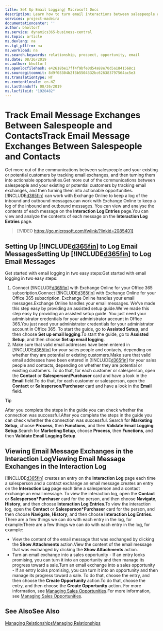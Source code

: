 ```yaml
---
title: Set Up Email Logging| Microsoft Docs
description: Learn how to turn email interactions between salespeople and customers into real sales opportunities.
services: project-madeira
documentationcenter: ''
author: bholtorf
ms.service: dynamics365-business-central
ms.topic: article
ms.devlang: na
ms.tgt_pltfrm: na
ms.workload: na
ms.search.keywords: relationship, prospect, opportunity, email
ms.date: 08/26/2019
ms.author: bholtorf
ms.openlocfilehash: e42618be17ff4f9bfe0d54a88e70d5a1841568c1
ms.sourcegitcommit: 8d9f08304b2f3b5504332bc626383797564ac5e3
ms.translationtype: HT
ms.contentlocale: en-NZ
ms.lasthandoff: 08/26/2019
ms.locfileid: "1920482"
---
```

# <a name="track-email-message-exchanges-between-salespeople-and-contacts"></a><span data-ttu-id="8803f-103">Track Email Message Exchanges Between Salespeople and Contacts</span><span class="sxs-lookup"><span data-stu-id="8803f-103">Track Email Message Exchanges Between Salespeople and Contacts</span></span>
<span data-ttu-id="8803f-104">Get more out of the communications between salespeople and your existing or potential customers by tracking email exchanges, and then turning them into actionable opportunities.</span><span class="sxs-lookup"><span data-stu-id="8803f-104">Get more out of the communications between salespeople and your existing or potential customers by tracking email exchanges, and then turning them into actionable opportunities.</span></span> [!INCLUDE[d365fin](includes/d365fin_md.md)] <span data-ttu-id="8803f-105">can work with Exchange Online to keep a log of the inbound and outbound messages.</span><span class="sxs-lookup"><span data-stu-id="8803f-105">can work with Exchange Online to keep a log of the inbound and outbound messages.</span></span> <span data-ttu-id="8803f-106">You can view and analyse the contents of each message on the **Interaction Log Entries** page.</span><span class="sxs-lookup"><span data-stu-id="8803f-106">You can view and analyze the contents of each message on the **Interaction Log Entries** page.</span></span>

> [!VIDEO https://go.microsoft.com/fwlink/?linkid=2085401]

## <a name="setting-up-included365finincludesd365fin_mdmd-to-log-email-messages"></a><span data-ttu-id="8803f-107">Setting Up [!INCLUDE[d365fin](includes/d365fin_md.md)] to Log Email Messages</span><span class="sxs-lookup"><span data-stu-id="8803f-107">Setting Up [!INCLUDE[d365fin](includes/d365fin_md.md)] to Log Email Messages</span></span>
<span data-ttu-id="8803f-108">Get started with email logging in two easy steps:</span><span class="sxs-lookup"><span data-stu-id="8803f-108">Get started with email logging in two easy steps:</span></span>

1. <span data-ttu-id="8803f-109">Connect [!INCLUDE[d365fin](includes/d365fin_md.md)] with Exchange Online for your Office 365 subscription.</span><span class="sxs-lookup"><span data-stu-id="8803f-109">Connect [!INCLUDE[d365fin](includes/d365fin_md.md)] with Exchange Online for your Office 365 subscription.</span></span> <span data-ttu-id="8803f-110">Exchange Online handles your email messages.</span><span class="sxs-lookup"><span data-stu-id="8803f-110">Exchange Online handles your email messages.</span></span> <span data-ttu-id="8803f-111">We've made this step easy by providing an assisted setup guide.</span><span class="sxs-lookup"><span data-stu-id="8803f-111">We've made this step easy by providing an assisted setup guide.</span></span> <span data-ttu-id="8803f-112">You just need your administrator credentials for your administrator account in Office 365.</span><span class="sxs-lookup"><span data-stu-id="8803f-112">You just need your administrator credentials for your administrator account in Office 365.</span></span> <span data-ttu-id="8803f-113">To start the guide, go to **Assisted Setup**, and then choose **Set up email logging**.</span><span class="sxs-lookup"><span data-stu-id="8803f-113">To start the guide, go to **Assisted Setup**, and then choose **Set up email logging**.</span></span> 
2. <span data-ttu-id="8803f-114">Make sure that valid email addresses have been entered in [!INCLUDE[d365fin](includes/d365fin_md.md)] for your sales people and contacts, depending on whether they are potential or existing customers.</span><span class="sxs-lookup"><span data-stu-id="8803f-114">Make sure that valid email addresses have been entered in [!INCLUDE[d365fin](includes/d365fin_md.md)] for your sales people and contacts, depending on whether they are potential or existing customers.</span></span> <span data-ttu-id="8803f-115">To do that, for each customer or salesperson, open the **Contact** or **Salesperson/Purchaser** card and have a look in the **Email** field.</span><span class="sxs-lookup"><span data-stu-id="8803f-115">To do that, for each customer or salesperson, open the **Contact** or **Salesperson/Purchaser** card and have a look in the **Email** field.</span></span>

> [!Tip]
> <span data-ttu-id="8803f-116">After you complete the steps in the guide you can check whether the connection was successful.</span><span class="sxs-lookup"><span data-stu-id="8803f-116">After you complete the steps in the guide you can check whether the connection was successful.</span></span> <span data-ttu-id="8803f-117">Search for **Marketing Setup**, choose **Process**, then **Functions**, and then **Validate Email Logging Setup**.</span><span class="sxs-lookup"><span data-stu-id="8803f-117">Search for **Marketing Setup**, choose **Process**, then **Functions**, and then **Validate Email Logging Setup**.</span></span>

## <a name="viewing-email-message-exchanges-in-the-interaction-log"></a><span data-ttu-id="8803f-118">Viewing Email Message Exchanges in the Interaction Log</span><span class="sxs-lookup"><span data-stu-id="8803f-118">Viewing Email Message Exchanges in the Interaction Log</span></span>
[!INCLUDE[d365fin](includes/d365fin_md.md)] <span data-ttu-id="8803f-119">creates an entry on the **Interaction Log** page each time a salesperson and a contact exchange an email message.</span><span class="sxs-lookup"><span data-stu-id="8803f-119">creates an entry on the **Interaction Log** page each time a salesperson and a contact exchange an email message.</span></span> <span data-ttu-id="8803f-120">To view the interaction log, open the **Contact** or **Salesperson\*Purchaser** card for the person, and then choose **Navigate**, **History**, and then choose **Interaction Log Entries**.</span><span class="sxs-lookup"><span data-stu-id="8803f-120">To view the interaction log, open the **Contact** or **Salesperson\*Purchaser** card for the person, and then choose **Navigate**, **History**, and then choose **Interaction Log Entries**.</span></span> <span data-ttu-id="8803f-121">There are a few things we can do with each entry in the log, for example:</span><span class="sxs-lookup"><span data-stu-id="8803f-121">There are a few things we can do with each entry in the log, for example:</span></span>

* <span data-ttu-id="8803f-122">View the content of the email message that was exchanged by clicking the **Show Attachments** action.</span><span class="sxs-lookup"><span data-stu-id="8803f-122">View the content of the email message that was exchanged by clicking the **Show Attachments** action.</span></span>
* <span data-ttu-id="8803f-123">Turn an email exchange into a sales opportunity - If an entry looks promising, you can turn it into an opportunity and then manage its progress toward a sale.</span><span class="sxs-lookup"><span data-stu-id="8803f-123">Turn an email exchange into a sales opportunity - If an entry looks promising, you can turn it into an opportunity and then manage its progress toward a sale.</span></span> <span data-ttu-id="8803f-124">To do that, choose the entry, and then choose the **Create Opportunity** action.</span><span class="sxs-lookup"><span data-stu-id="8803f-124">To do that, choose the entry, and then choose the **Create Opportunity** action.</span></span> <span data-ttu-id="8803f-125">For more information, see [Managing Sales Opportunities](marketing-manage-sales-opportunities.md).</span><span class="sxs-lookup"><span data-stu-id="8803f-125">For more information, see [Managing Sales Opportunities](marketing-manage-sales-opportunities.md).</span></span>

## <a name="see-also"></a><span data-ttu-id="8803f-126">See Also</span><span class="sxs-lookup"><span data-stu-id="8803f-126">See Also</span></span>
[<span data-ttu-id="8803f-127">Managing Relationships</span><span class="sxs-lookup"><span data-stu-id="8803f-127">Managing Relationships</span></span>](marketing-relationship-management.md)

